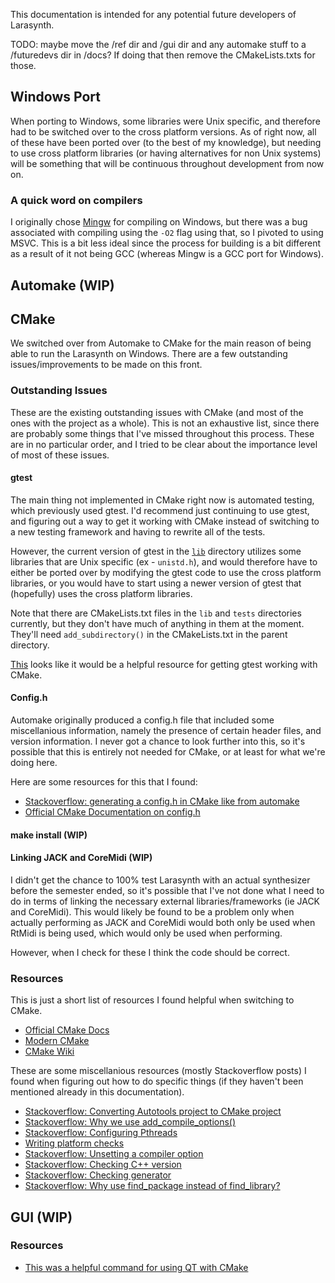 This documentation is intended for any potential future developers of Larasynth.

TODO: maybe move the /ref dir and /gui dir and any automake stuff to a /futuredevs dir in /docs? If doing that then remove the CMakeLists.txts for those.

## Windows Port

When porting to Windows, some libraries were Unix specific, and therefore had to be switched over to the cross platform versions. As of right now, all of these have been ported over (to the best of my knowledge), but needing to use cross platform libraries (or having alternatives for non Unix systems) will be something that will be continuous throughout development from now on.

### A quick word on compilers

I originally chose [Mingw](https://code.visualstudio.com/docs/cpp/config-mingw) for compiling on Windows, but there was a bug associated with compiling using the `-O2` flag using that, so I pivoted to using MSVC. This is a bit less ideal since the process for building is a bit different as a result of it not being GCC (whereas Mingw is a GCC port for Windows).

## Automake (WIP)

## CMake

We switched over from Automake to CMake for the main reason of being able to run the Larasynth on Windows. There are a few outstanding issues/improvements to be made on this front.

### Outstanding Issues

These are the existing outstanding issues with CMake (and most of the ones with the project as a whole). This is not an exhaustive list, since there are probably some things that I've missed throughout this process. These are in no particular order, and I tried to be clear about the importance level of most of these issues.

#### gtest

The main thing not implemented in CMake right now is automated testing, which previously used gtest. I'd recommend just continuing to use gtest, and figuring out a way to get it working with CMake instead of switching to a new testing framework and having to rewrite all of the tests.

However, the current version of gtest in the [`lib`](lib/) directory utilizes some libraries that are Unix specific (ex - `unistd.h`), and would therefore have to either be ported over by modifying the gtest code to use the cross platform libraries, or you would have to start using a newer version of gtest that (hopefully) uses the cross platform libraries.

Note that there are CMakeLists.txt files in the `lib` and `tests` directories currently, but they don't have much of anything in them at the moment. They'll need `add_subdirectory()` in the CMakeLists.txt in the parent directory.

[This](https://cliutils.gitlab.io/modern-cmake/chapters/testing/googletest.html) looks like it would be a helpful resource for getting gtest working with CMake. 

#### Config.h

Automake originally produced a config.h file that included some miscellanious information, namely the presence of certain header files, and version information. I never got a chance to look further into this, so it's possible that this is entirely not needed for CMake, or at least for what we're doing here.

Here are some resources for this that I found:
- [Stackoverflow: generating a config.h in CMake like from automake](https://stackoverflow.com/questions/38419876/cmake-generate-config-h-like-from-autoconf)
- [Official CMake Documentation on config.h](https://cmake.org/cmake/help/v3.6/command/configure_file.html)

#### make install (WIP)

#### Linking JACK and CoreMidi (WIP)

I didn't get the chance to 100% test Larasynth with an actual synthesizer before the semester ended, so it's possible that I've not done what I need to do in terms of linking the necessary external libraries/frameworks (ie JACK and CoreMidi). This would likely be found to be a problem only when actually performing as JACK and CoreMidi would both only be used when RtMidi is being used, which would only be used when performing.

However, when I check for these I think the code should be correct.

### Resources

This is just a short list of resources I found helpful when switching to CMake.

- [Official CMake Docs](https://cmake.org/cmake/help/latest/)
- [Modern CMake](https://cliutils.gitlab.io/modern-cmake/)
- [CMake Wiki](https://gitlab.kitware.com/cmake/community/-/wikis/home)

These are some miscellanious resources (mostly Stackoverflow posts) I found when figuring out how to do specific things (if they haven't been mentioned already in this documentation).

- [Stackoverflow: Converting Autotools project to CMake project](https://stackoverflow.com/questions/7132862/how-do-i-convert-an-autotools-project-to-a-cmake-project)
- [Stackoverflow: Why we use add_compile_options()](https://stackoverflow.com/questions/60622643/why-my-cmake-does-not-add-cmake-cxx-flags-debug-to-cmake-cxx-flags)
- [Stackoverflow: Configuring Pthreads](https://stackoverflow.com/questions/1620918/cmake-and-libpthread)
- [Writing platform checks](https://gitlab.kitware.com/cmake/community/-/wikis/doc/tutorials/How-To-Write-Platform-Checks)
- [Stackoverflow: Unsetting a compiler option](https://stackoverflow.com/questions/32945670/set-compiler-option-to-default-in-cmake)
- [Stackoverflow: Checking C++ version](https://stackoverflow.com/questions/10984442/how-to-detect-c11-support-of-a-compiler-with-cmake)
- [Stackoverflow: Checking generator](https://stackoverflow.com/questions/26836361/check-if-generating-a-visual-studio-solution-or-makefile-from-cmake)
- [Stackoverflow: Why use find_package instead of find_library?](https://stackoverflow.com/questions/23832339/package-vs-library)

## GUI (WIP)



### Resources

- [This was a helpful command for using QT with CMake](https://doc.qt.io/qt-6/qt-standard-project-setup.html)
